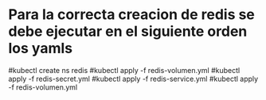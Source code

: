 # Para la correcta creacion de redis se debe ejecutar en el siguiente orden los yamls

#kubectl create ns redis
#kubectl apply -f redis-volumen.yml
#kubectl apply -f redis-secret.yml
#kubectl apply -f redis-service.yml
#kubectl apply -f redis-volumen.yml
